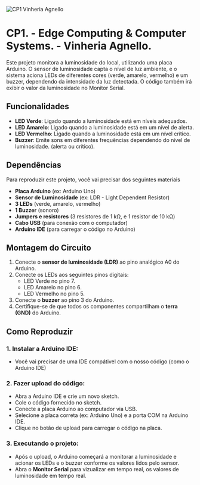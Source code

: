 ![CP1 Vinheria Agnello](Vinheria.agnello)

# CP1. - Edge Computing & Computer Systems. - Vinheria Agnello.

Este projeto monitora a luminosidade do local, utilizando uma placa Arduino. O sensor de luminosidade capta o nível de luz ambiente, e o sistema aciona LEDs de diferentes cores (verde, amarelo, vermelho) e um buzzer, dependendo da intensidade da luz detectada. O código também irá exibir o valor da luminosidade no Monitor Serial.

## Funcionalidades

- **LED Verde**: Ligado quando a luminosidade está em níveis adequados.
- **LED Amarelo**: Ligado quando a luminosidade está em um nível de alerta.
- **LED Vermelho**: Ligado quando a luminosidade está em um nível crítico.
- **Buzzer**: Emite sons em diferentes frequências dependendo do nível de luminosidade. (alerta ou crítico).

## Dependências

Para reproduzir este projeto, você vai precisar dos seguintes materiais

- **Placa Arduino** (ex: Arduino Uno)
- **Sensor de Luminosidade** (ex: LDR - Light Dependent Resistor)
- **3 LEDs** (verde, amarelo, vermelho)
- **1 Buzzer** (sonoro)
- **Jumpers e resistores** (3 resistores de 1 kΩ, e 1 resistor de 10 kΩ)
- **Cabo USB** (para conexão com o computador)
- **Arduino IDE** (para carregar o código no Arduino)

## Montagem do Circuito

1. Conecte o **sensor de luminosidade (LDR)** ao pino analógico A0 do Arduino.
2. Conecte os LEDs aos seguintes pinos digitais:
   - LED Verde no pino 7.
   - LED Amarelo no pino 6.
   - LED Vermelho no pino 5.
3. Conecte o **buzzer** ao pino 3 do Arduino.
4. Certifique-se de que todos os componentes compartilham o **terra (GND)** do Arduino.

## Como Reproduzir

### 1. Instalar a Arduino IDE:
- Você vai precisar de uma IDE compátivel com o nosso código (como o Arduino IDE)

### 2. Fazer upload do código:
- Abra a Arduino IDE e crie um novo sketch.
- Cole o código fornecido no sketch.
- Conecte a placa Arduino ao computador via USB.
- Selecione a placa correta (ex: Arduino Uno) e a porta COM na Arduino IDE.
- Clique no botão de upload para carregar o código na placa.

### 3. Executando o projeto:
- Após o upload, o Arduino começará a monitorar a luminosidade e acionar os LEDs e o buzzer conforme os valores lidos pelo sensor.
- Abra o **Monitor Serial** para vizualizar em tempo real, os valores de luminosidade em tempo real.